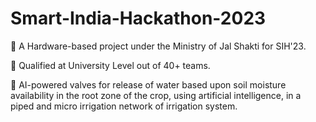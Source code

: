 # Smart-India-Hackathon-2023
📌 A Hardware-based project under the Ministry of Jal Shakti for SIH'23.

📌 Qualified at University Level out of 40+ teams.

📌 AI-powered valves for release of water based upon soil moisture availability in the root zone of the crop, using artificial intelligence, in a piped and micro irrigation network of irrigation system. 
